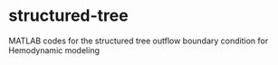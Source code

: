 # structured-tree
MATLAB codes for the structured tree outflow boundary condition for Hemodynamic modeling
